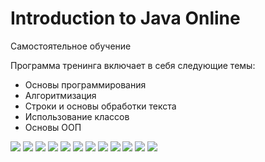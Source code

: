 # Introduction to Java Online

Самостоятельное обучение

Программа тренинга включает в себя следующие темы:

* Основы программирования
* Алгоритмизация
* Строки и основы обработки текста
* Использование классов
* Основы ООП


<img src="src/by/epam/tasks/Module%201-1.png">
<img src="src/by/epam/tasks/Module%201-2.png">
<img src="src/by/epam/tasks/Module%202-1.png">
<img src="src/by/epam/tasks/Module%202-2.png">
<img src="src/by/epam/tasks/Module%203-1.png">
<img src="src/by/epam/tasks/Module%204-1.png">
<img src="src/by/epam/tasks/Module%204-2.png">
<img src="src/by/epam/tasks/Module%205-1.png">
<img src="src/by/epam/tasks/Module%206-1.png">
<img src="src/by/epam/tasks/Module%206-2.png">
<img src="src/by/epam/tasks/Module%206-3.png">
<img src="src/by/epam/tasks/Module%206-4.png">
